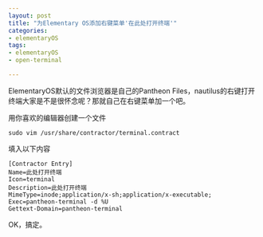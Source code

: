 ```yaml
---
layout: post
title: "为Elementary OS添加右键菜单'在此处打开终端'"
categories:
- elementaryOS
tags:
- elementaryOS
- open-terminal

---
```





ElementaryOS默认的文件浏览器是自己的Pantheon Files，nautilus的右键打开终端大家是不是很怀念呢？那就自己在右键菜单加一个吧。


用你喜欢的编辑器创建一个文件

    sudo vim /usr/share/contractor/terminal.contract

填入以下内容

    [Contractor Entry]
    Name=此处打开终端
    Icon=terminal
    Description=此处打开终端
    MimeType=inode;application/x-sh;application/x-executable;
    Exec=pantheon-terminal -d %U
    Gettext-Domain=pantheon-terminal

OK，搞定。
